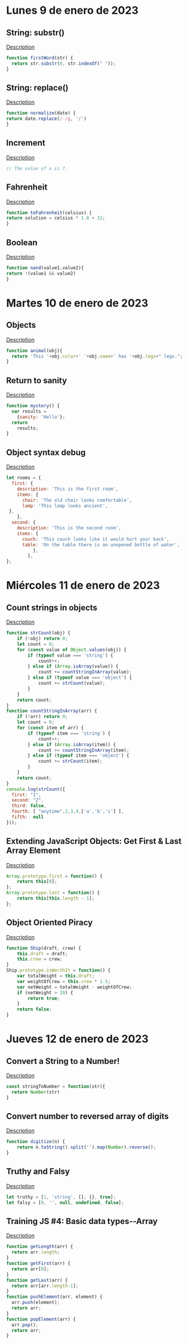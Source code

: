 # Lunes 9 de enero de 2023
## String: substr()
[Description](https://www.jshero.net/en/koans/stringsubstr.html)
``` Javascript
function firstWord(str) {
  return str.substr(0, str.indexOf(" "));
}
```
## String: replace()
[Description](https://www.jshero.net/en/koans/replace.html)
``` Javascript
function normalize(date) {
return date.replace(/-/g, '/')
}
```
## Increment
[Description](https://www.jshero.net/en/koans/increment.html)
``` Javascript
// The value of x is 7.
```
## Fahrenheit
[Description](https://www.jshero.net/en/koans/fahrenheit.html)
``` Javascript
function toFahrenheit(celsius) {
return solution = celsius * 1.8 + 32;
}
```
## Boolean
[Description](https://www.jshero.net/en/koans/bool.html)
``` Javascript
function nand(value1,value2){
return !(value1 && value2)
}
```
# Martes 10 de enero de 2023
## Objects
[Description](https://www.codewars.com/kata/571f1eb77e8954a812000837/train/javascript)
```Javascript 
function animal(obj){
  return 'This '+obj.color+' '+obj.name+' has '+obj.legs+" legs.";
}
```
## Return to sanity
[Description](https://www.codewars.com/kata/514a7ac1a33775cbb500001e/train/javascript)
```JavaScript 
function mystery() {
  var results =
    {sanity: 'Hello'};
  return
    results;
}
```
## Object syntax debug
[Description](https://www.codewars.com/kata/56d8ae9237123036d3001b54/train/javascript)
```JavaScript
let rooms = {
  first: {
    description: 'This is the first room',
    items: {
      chair: 'The old chair looks comfortable',
      lamp: 'This lamp looks ancient',
 },
    },
  second: {
    description: 'This is the second room',
    items: {
      couch: 'This couch looks like it would hurt your back',
      table: 'On the table there is an unopened bottle of water',
          },
        },
};
```
# Miércoles 11 de enero de 2023
## Count strings in objects
[Description](https://www.codewars.com/kata/565b3542af398bfb50000003/train/javascript)
``` Javascript
function strCount(obj) {
    if (!obj) return 0;
    let count = 0;
    for (const value of Object.values(obj)) {
        if (typeof value === 'string') {
            count++;
        } else if (Array.isArray(value)) {
            count += countStringInArray(value);
        } else if (typeof value === 'object') {
            count += strCount(value);
        }
    }
    return count;
}
function countStringInArray(arr) {
    if (!arr) return 0;
    let count = 0;
    for (const item of arr) {
        if (typeof item === 'string') {
            count++;
        } else if (Array.isArray(item)) {
            count += countStringInArray(item);
        } else if (typeof item === 'object') {
            count += strCount(item);
        }
    }
    return count;
}
console.log(strCount({
  first: "1",
  second: "2",
  third: false,
  fourth: [ "anytime",2,3,4,['a','b','c'] ],
  fifth:  null
}));
```
## Extending JavaScript Objects: Get First & Last Array Element
[Description](https://www.codewars.com/kata/581351c40d8f13bc450008b8/train/javascript)
``` Javascript
Array.prototype.first = function() {
    return this[0];
};
Array.prototype.last = function() {
    return this[this.length - 1];
};
```
## Object Oriented Piracy
[Description](https://www.codewars.com/kata/54fe05c4762e2e3047000add/train/javascript)
``` Javascript
function Ship(draft, crew) {
    this.draft = draft;
    this.crew = crew;
}
Ship.prototype.isWorthIt = function() {
    var totalWeight = this.draft;
    var weightOfCrew = this.crew * 1.5;
    var netWeight = totalWeight - weightOfCrew;
    if (netWeight > 20) {
        return true;
    }
    return false;
}
```
# Jueves 12 de enero de 2023
## Convert a String to a Number!
[Description](https://www.codewars.com/kata/544675c6f971f7399a000e79/train/javascript)
``` Javascript
const stringToNumber = function(str){
  return Number(str)
}
```
## Convert number to reversed array of digits
[Description](https://www.codewars.com/kata/5583090cbe83f4fd8c000051/train/javascript)
``` Javascript
function digitize(n) {
    return n.toString().split('').map(Number).reverse();
}
```
## Truthy and Falsy
[Description](https://www.codewars.com/kata/595c2988d946a13298000157/train/javascript)
``` Javascript
let truthy = [1, 'string', [], {}, true];
let falsy = [0, '', null, undefined, false];
```
## Training JS #4: Basic data types--Array
[Description](https://www.codewars.com/kata/571effabb625ed9b0600107a/train/javascript)
``` Javascript
function getLength(arr) {
  return arr.length;
}
function getFirst(arr) {
  return arr[0];
}
function getLast(arr) {
  return arr[arr.length-1];
}
function pushElement(arr, element) {
  arr.push(element);
  return arr;
}
function popElement(arr) {
  arr.pop();
  return arr;
}
```
